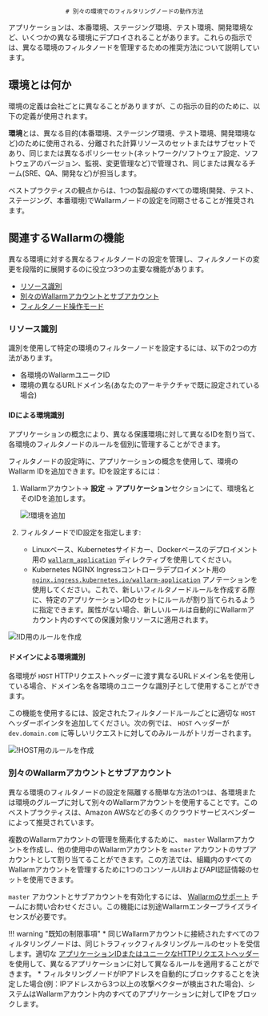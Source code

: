					# 別々の環境でのフィルタリングノードの動作方法

アプリケーションは、本番環境、ステージング環境、テスト環境、開発環境など、いくつかの異なる環境にデプロイされることがあります。これらの指示では、異なる環境のフィルタノードを管理するための推奨方法について説明しています。

## 環境とは何か
環境の定義は会社ごとに異なることがありますが、この指示の目的のために、以下の定義が使用されます。

**環境**とは、異なる目的(本番環境、ステージング環境、テスト環境、開発環境など)のために使用される、分離された計算リソースのセットまたはサブセットであり、同じまたは異なるポリシーセット(ネットワーク/ソフトウェア設定、ソフトウェアのバージョン、監視、変更管理など)で管理され、同じまたは異なるチーム(SRE、QA、開発など)が担当します。

ベストプラクティスの観点からは、1つの製品縦のすべての環境(開発、テスト、ステージング、本番環境)でWallarmノードの設定を同期させることが推奨されます。

## 関連するWallarmの機能

異なる環境に対する異なるフィルタノードの設定を管理し、フィルタノードの変更を段階的に展開するのに役立つ3つの主要な機能があります。

* [リソース識別](#リソース識別)
* [別々のWallarmアカウントとサブアカウント](#別々のwallarmアカウントとサブアカウント)
* [フィルタノード操作モード](../../configure-wallarm-mode.md)

### リソース識別

識別を使用して特定の環境のフィルターノードを設定するには、以下の2つの方法があります。

* 各環境のWallarmユニークID
* 環境の異なるURLドメイン名(あなたのアーキテクチャで既に設定されている場合)

#### IDによる環境識別

アプリケーションの概念により、異なる保護環境に対して異なるIDを割り当て、各環境のフィルタノードのルールを個別に管理することができます。

フィルタノードの設定時に、アプリケーションの概念を使用して、環境のWallarm IDを追加できます。IDを設定するには：

1. Wallarmアカウント→ **設定** → **アプリケーション**セクションにて、環境名とそのIDを追加します。

    ![!環境を追加](../../../images/admin-guides/configuration-guides/waf-in-separate-environments/added-applications.png)
2. フィルタノードでID設定を指定します:

    * Linuxベース、Kubernetesサイドカー、Dockerベースのデプロイメント用の [`wallarm_application`](../../configure-parameters-en.md#wallarm_application) ディレクティブを使用してください。
    * Kubernetes NGINX Ingressコントローラデプロイメント用の [`nginx.ingress.kubernetes.io/wallarm-application`](../../configure-kubernetes-en.md#ingress-annotations) アノテーションを使用してください。これで、新しいフィルタノードルールを作成する際に、特定のアプリケーションIDのセットにルールが割り当てられるように指定できます。属性がない場合、新しいルールは自動的にWallarmアカウント内のすべての保護対象リソースに適用されます。

![!ID用のルールを作成](../../../images/admin-guides/configuration-guides/waf-in-separate-environments/create-rule-for-id.png)

#### ドメインによる環境識別

各環境が `HOST` HTTPリクエストヘッダーに渡す異なるURLドメイン名を使用している場合、ドメイン名を各環境のユニークな識別子として使用することができます。

この機能を使用するには、設定されたフィルタノードルールごとに適切な `HOST` ヘッダーポインタを追加してください。次の例では、 `HOST` ヘッダーが `dev.domain.com` に等しいリクエストに対してのみルールがトリガーされます。

![!HOST用のルールを作成](../../../images/admin-guides/configuration-guides/waf-in-separate-environments/create-rule-for-host.png)

### 別々のWallarmアカウントとサブアカウント

異なる環境のフィルタノードの設定を隔離する簡単な方法の1つは、各環境または環境のグループに対して別々のWallarmアカウントを使用することです。このベストプラクティスは、Amazon AWSなどの多くのクラウドサービスベンダーによって推奨されています。

複数のWallarmアカウントの管理を簡素化するために、 `master` Wallarmアカウントを作成し、他の使用中のWallarmアカウントを `master` アカウントのサブアカウントとして割り当てることができます。この方法では、組織内のすべてのWallarmアカウントを管理するために1つのコンソールUIおよびAPI認証情報のセットを使用できます。

`master` アカウントとサブアカウントを有効化するには、 [Wallarmのサポート](mailto:support@wallarm.com) チームにお問い合わせください。この機能には別途Wallarmエンタープライズライセンスが必要です。

!!! warning "既知の制限事項"
    * 同じWallarmアカウントに接続されたすべてのフィルタリングノードは、同じトラフィックフィルタリングルールのセットを受信します。適切な [アプリケーションIDまたはユニークなHTTPリクエストヘッダー](#リソース識別) を使用して、異なるアプリケーションに対して異なるルールを適用することができます。
    * フィルタリングノードがIPアドレスを自動的にブロックすることを決定した場合(例：IPアドレスから3つ以上の攻撃ベクターが検出された場合)、システムはWallarmアカウント内のすべてのアプリケーションに対してIPをブロックします。